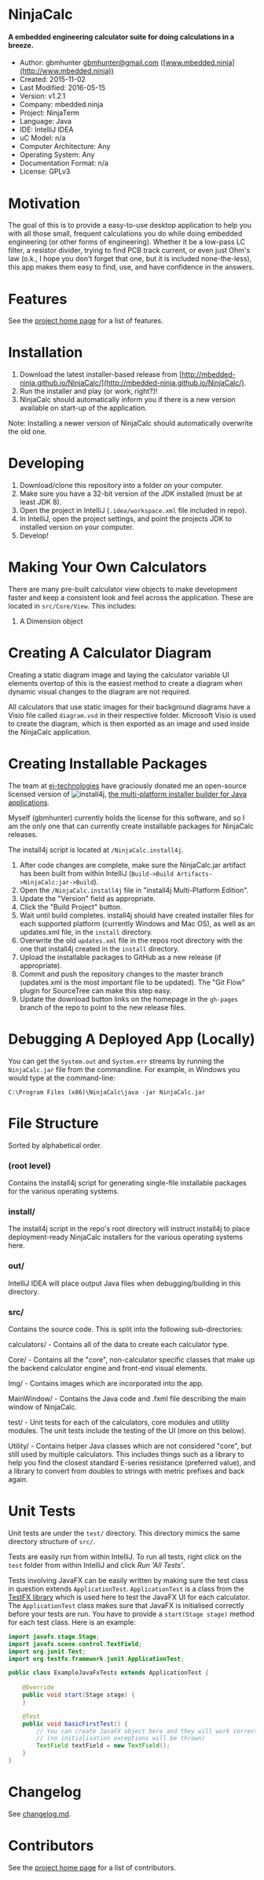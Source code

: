 
# NinjaCalc



#### A embedded engineering calculator suite for doing calculations in a breeze.


- Author: gbmhunter <gbmhunter@gmail.com> ([www.mbedded.ninja](http://www.mbedded.ninja))
- Created: 2015-11-02
- Last Modified: 2016-05-15
- Version: v1.2.1
- Company: mbedded.ninja
- Project: NinjaTerm
- Language: Java
- IDE: IntelliJ IDEA
- uC Model: n/a
- Computer Architecture: Any
- Operating System: Any
- Documentation Format: n/a
- License: GPLv3


# Motivation


The goal of this is to provide a easy-to-use desktop application to help you with all those small, frequent calculations you do while doing embedded engineering (or other forms of engineering). Whether it be a low-pass LC filter, a resistor divider, trying to find PCB track current, or even just Ohm's law (o.k., I hope you don't forget that one, but it is included none-the-less), this app makes them easy to find, use, and have confidence in the answers.


# Features


See the [project home page](http://mbedded-ninja.github.io/NinjaCalc/) for a list of features.


# Installation


1. Download the latest installer-based release from [http://mbedded-ninja.github.io/NinjaCalc/](http://mbedded-ninja.github.io/NinjaCalc/).
2. Run the installer and play (or work, right?)!
3. NinjaCalc should automatically inform you if there is a new version available on start-up of the application.

Note: Installing a newer version of NinjaCalc should automatically overwrite the old one.


# Developing


1. Download/clone this repository into a folder on your computer.
2. Make sure you have a 32-bit version of the JDK installed (must be at least JDK 8).
3. Open the project in IntelliJ (`.idea/workspace.xml` file included in repo).
4. In IntelliJ, open the project settings, and point the projects JDK to installed version on your computer.
5. Develop!


# Making Your Own Calculators

There are many pre-built calculator view objects to make development faster and keep a consistent look and feel across the application. These are located in `src/Core/View`. This includes:

1. A Dimension object


# Creating A Calculator Diagram

Creating a static diagram image and laying the calculator variable UI elements overtop of this is the easiest method to create a diagram when dynamic visual changes to the diagram are not required.

All calculators that use static images for their background diagrams have a Visio file called `diagram.vsd` in their respective folder. Microsoft Visio is used to create the diagram, which is then exported as an image and used inside the NinjaCalc application.


# Creating Installable Packages

The team at [ej-technologies](https://www.ej-technologies.com/) have graciously donated me an open-source licensed version of ![install4j](https://www.ej-technologies.com/images/product_banners/install4j_small.png), [the multi-platform installer builder for Java applications](http://www.ej-technologies.com/products/install4j/overview.html).


Myself (gbmhunter) currently holds the license for this software, and so I am the only one that can currently create installable packages for NinjaCalc releases.

The install4j script is located at `/NinjaCalc.install4j`.

1. After code changes are complete, make sure the NinjaCalc.jar artifact has been built from within IntelliJ (`Build->Build Artifacts->NinjaCalc:jar->Build`).
2. Open the `/NinjaCalc.install4j` file in "install4j Multi-Platform Edition".
3. Update the "Version" field as appropriate.
4. Click the "Build Project" button.
5. Wait until build completes. install4j should have created installer files for each supported platform (currently Windows and Mac OS), as well as an updates.xml file, in the `install` directory.
6. Overwrite the old `updates.xml` file in the repos root directory with the one that install4j created in the `install` directory.
7. Upload the installable packages to GitHub as a new release (if appropriate).
8. Commit and push the repository changes to the master branch (updates.xml is the most important file to be updated). The "Git Flow" plugin for SourceTree can make this step easy.
9. Update the download button links on the homepage in the `gh-pages` branch of the repo to point to the new release files.


# Debugging A Deployed App (Locally)

You can get the `System.out` and `System.err` streams by running the `NinjaCalc.jar` file from the commandline. For example, in Windows you would type at the command-line:


`C:\Program Files (x86)\NinjaCalc\java -jar NinjaCalc.jar`

# File Structure


Sorted by alphabetical order.

### (root level)

Contains the install4j script for generating single-file installable packages for the various operating systems.


### install/

The install4j script in the repo's root directory will instruct install4j to place deployment-ready NinjaCalc installers for the various operating systems here.


### out/

IntelliJ IDEA will place output Java files when debugging/building in this directory.


### src/

Contains the source code. This is split into the following sub-directories:

calculators/ - Contains all of the data to create each calculator type.

Core/ - Contains all the "core", non-calculator specific classes that make up the backend calculator engine and front-end visual elements.

Img/ - Contains images which are incorporated into the app.

MainWindow/ - Contains the Java code and .fxml file describing the main window of NinjaCalc.

test/ - Unit tests for each of the calculators, core modules and utility modules. The unit tests include the testing of the UI (more on this below).

Utility/ - Contains helper Java classes which are not considered "core", but still used by multiple calculators. This includes things such as a library to help you find the closest standard E-series resistance (preferred value), and a library to convert from doubles to strings with metric prefixes and back again.


# Unit Tests

Unit tests are under the `test/` directory. This directory mimics the same directory structure of `src/`.

Tests are easily run from within IntelliJ. To run all tests, right click on the `test` folder from within IntelliJ and click *Run 'All Tests'*.

Tests involving JavaFX can be easily written by making sure the test class in question extends `ApplicationTest`. `ApplicationTest` is a class from the [TestFX library](https://github.com/TestFX/TestFX) which is used here to test the JavaFX UI for each calculator. The `ApplicationTest` class makes sure that JavaFX is initialised correctly before your tests are run. You have to provide a `start(Stage stage)` method for each test class. Here is an example:

````java
import javafx.stage.Stage;
import javafx.scene.control.TextField;
import org.junit.Test;
import org.testfx.framework.junit.ApplicationTest;

public class ExampleJavaFxTests extends ApplicationTest {
    
    @Override
    public void start(Stage stage) {
    }

    @Test
    public void basicFirstTest() {
        // You can create JavaFX object here and they will work correctly
        // (no initialisation exceptions will be thrown)
        TextField textField = new TextField();
    }
}
````

# Changelog

See [changelog.md](../blob/master/changelog.md).


# Contributors

See the [project home page](http://mbedded-ninja.github.io/NinjaCalc/) for a list of contributors.